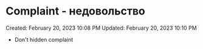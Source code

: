 # Complaint - недовольство

Created: February 20, 2023 10:08 PM
Updated: February 20, 2023 10:10 PM

- Don't hidden complaint